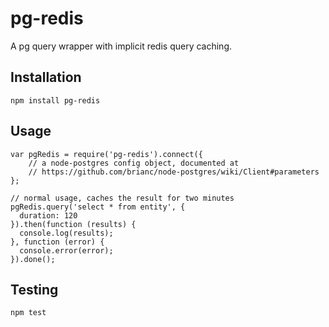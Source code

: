 # pg-redis

A pg query wrapper with implicit redis query caching.

## Installation

    npm install pg-redis

## Usage

    var pgRedis = require('pg-redis').connect({
        // a node-postgres config object, documented at
        // https://github.com/brianc/node-postgres/wiki/Client#parameters
    };

    // normal usage, caches the result for two minutes
    pgRedis.query('select * from entity', {
      duration: 120
    }).then(function (results) {
      console.log(results);
    }, function (error) {
      console.error(error);
    }).done();

## Testing

    npm test